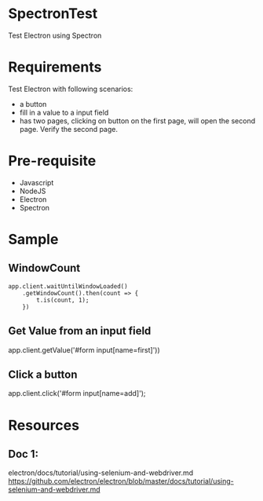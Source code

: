 # SpectronTest
Test Electron using Spectron

# Requirements
Test Electron with following scenarios:
- a button
- fill in a value to a input field
- has two pages, clicking on button on the first page, will open the second page. Verify the second page.

# Pre-requisite
- Javascript
- NodeJS
- Electron
- Spectron

# Sample
## WindowCount
	app.client.waitUntilWindowLoaded()
		.getWindowCount().then(count => {		
			t.is(count, 1);			
		})
		
## Get Value from an input field
app.client.getValue('#form input[name=first]'))
## Click a button
app.client.click('#form input[name=add]');


# Resources
## Doc 1:
electron/docs/tutorial/using-selenium-and-webdriver.md
https://github.com/electron/electron/blob/master/docs/tutorial/using-selenium-and-webdriver.md
